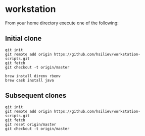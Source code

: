 # workstation

From your home directory execute one of the following:

## Initial clone
```
git init
git remote add origin https://github.com/hsiliev/workstation-scripts.git
git fetch
git checkout -t origin/master

brew install direnv rbenv
brew cask install java
```

## Subsequent clones
```
git init
git remote add origin https://github.com/hsiliev/workstation-scripts.git
git fetch
git reset origin/master
git checkout -t origin/master
```
